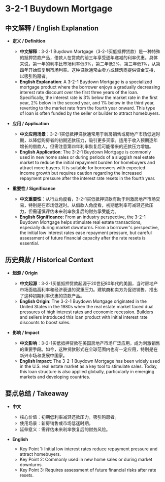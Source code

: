 # 3-2-1 Buydown Mortgage

## 中文解释 / English Explanation

* **定义 / Definition**  
  - **中文解释**：3-2-1 Buydown Mortgage（3-2-1买低抵押贷款）是一种特殊的抵押贷款产品，借款人在贷款的前三年享受逐年递减的利率优惠。具体来说，第一年的利率比市场利率低3%，第二年低2%，第三年低1%，从第四年开始恢复到市场利率。这种贷款通常由卖方或建筑商提供资金支持，以吸引购房者。  
  - **English Explanation**: A 3-2-1 Buydown Mortgage is a specialized mortgage product where the borrower enjoys a gradually decreasing interest rate discount over the first three years of the loan. Specifically, the interest rate is 3% below the market rate in the first year, 2% below in the second year, and 1% below in the third year, reverting to the market rate from the fourth year onward. This type of loan is often funded by the seller or builder to attract homebuyers.

* **应用 / Application**  
  - **中文应用场景**：3-2-1买低抵押贷款通常用于新房销售或房地产市场低迷时期，以降低购房者的初期还款压力，吸引更多买家。适用于收入预期逐年增长的借款人，但需注意第四年利率恢复后可能带来的还款压力增加。  
  - **English Application**: The 3-2-1 Buydown Mortgage is commonly used in new home sales or during periods of a sluggish real estate market to reduce the initial repayment burden for homebuyers and attract more buyers. It is suitable for borrowers with expected income growth but requires caution regarding the increased repayment pressure after the interest rate resets in the fourth year.

* **重要性 / Significance**  
  - **中文重要性**：从行业角度看，3-2-1买低抵押贷款有助于刺激房地产市场交易，特别是在市场低迷时。从借款人角度看，初期低利率可减轻还款压力，但需谨慎评估未来利率恢复后的财务承受能力。  
  - **English Significance**: From an industry perspective, the 3-2-1 Buydown Mortgage helps stimulate real estate transactions, especially during market downturns. From a borrower's perspective, the initial low interest rates ease repayment pressure, but careful assessment of future financial capacity after the rate resets is essential.

## 历史典故 / Historical Context

* **起源 / Origin**  
  - **中文起源**：3-2-1买低抵押贷款起源于20世纪80年代的美国，当时房地产市场面临高利率和经济衰退的双重压力。建筑商和卖方为促进销售，推出了这种初期利率优惠的贷款产品。  
  - **English Origin**: The 3-2-1 Buydown Mortgage originated in the United States in the 1980s when the real estate market faced dual pressures of high interest rates and economic recession. Builders and sellers introduced this loan product with initial interest rate discounts to boost sales.

* **影响 / Impact**  
  - **中文影响**：3-2-1买低抵押贷款在美国房地产市场广泛应用，成为刺激销售的重要手段。如今，这种贷款形式在全球范围内也有一定应用，特别是在新兴市场和发展中国家。  
  - **English Impact**: The 3-2-1 Buydown Mortgage has been widely used in the U.S. real estate market as a key tool to stimulate sales. Today, this loan structure is also applied globally, particularly in emerging markets and developing countries.

## 要点总结 / Takeaway

* **中文**  
  - 核心价值：初期低利率减轻还款压力，吸引购房者。  
  - 使用场景：新房销售或市场低迷时期。  
  - 延伸意义：需评估未来利率恢复后的财务风险。  

* **English**  
  - Key Point 1: Initial low interest rates reduce repayment pressure and attract homebuyers.  
  - Key Point 2: Commonly used in new home sales or during market downturns.  
  - Key Point 3: Requires assessment of future financial risks after rate resets.